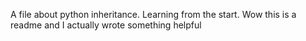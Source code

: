 A file about python inheritance. Learning from the start. Wow this is a readme and I actually wrote something helpful 
